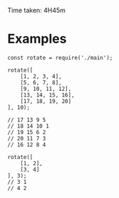 Time taken: 4H45m

# Examples

    const rotate = require('./main');

    rotate([
        [1, 2, 3, 4],
        [5, 6, 7, 8],
        [9, 10, 11, 12],
        [13, 14, 15, 16],
        [17, 18, 19, 20]
    ], 10);

    // 17 13 9 5
    // 18 14 10 1
    // 19 15 6 2
    // 20 11 7 3
    // 16 12 8 4

    rotate([
        [1, 2],
        [3, 4]
    ], 3);
    // 3 1
    // 4 2
